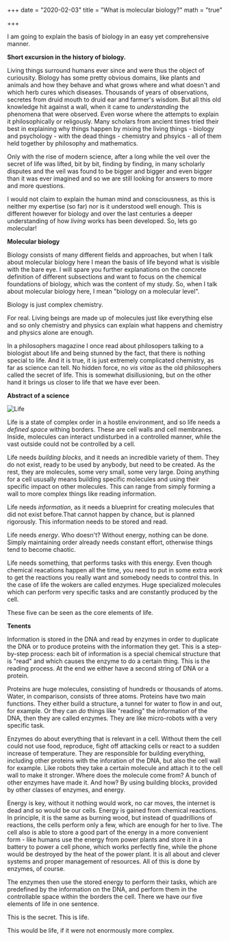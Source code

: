 +++
date = "2020-02-03"
title = "What is molecular biology?"
math = "true"

+++

I am going to explain the basis of biology in an easy yet comprehensive manner.

**Short excursion in the history of biology.**

Living things surround humans ever since and were thus the object of curiousity. Biology has some pretty obvious domains, like plants and animals and how they behave and what grows where and what doesn't and which herb cures which diseases. Thousands of years of observations, secretes from druid mouth to druid ear and farmer's wisdom. But all this old knowledge hit against a wall, when it came to _understanding_ the phenomena that were observed. Even worse where the attempts to explain it philosophically or religously. Many scholars from ancient times tried their best in explaining why things happen by mixing the living things - biology and psychology - with the dead things - chemistry and phsyics - all of them held together by philosophy and mathematics.

Only with the rise of modern science, after a long while the veil over the secret of life was lifted, bit by bit, finding by finding, in many scholarly disputes and the veil was found to be bigger and bigger and even bigger than it was ever imagined and so we are still looking for answers to more and more questions.

I would not claim to explain the human mind and consciousness, as this is neither my expertise (so far) nor is it understood well enough. This is different however for biology and over the last centuries a deeper understanding of how *living* works has been developed. So, lets go molecular!

**Molecular biology**

Biology consists of many different fields and approaches, but when I talk about molecular biology here I mean the basis of life beyond what is visible with the bare eye. I will spare you further explanations on the concrete definition of different subsections and want to focus on the chemical foundations of biology, which was the content of my study. So, when I talk about molecular biology here, I mean "biology on a molecular level".

Biology is just complex chemistry.

For real. Living beings are made up of molecules just like everything else and so only chemistry and physics can explain what happens and chemistry and physics alone are enough.

In a philosophers magazine I once read about philosopers talking to a biologist about life and being stunned by the fact, that there is nothing special to life. And it is true, it is just extremely complicated chemistry, as far as science can tell. No hidden force, no *vis vitae* as the old philosophers called the secret of life. This is somewhat disillusioning, but on the other hand it brings us closer to life that we have ever been.

**Abstract of a science**

![Life](/life2.png)

Life is a state of complex order in a hostile environment, and so life needs a *defined space* withing borders. These are cell walls and cell membranes. Inside, molecules can interact undisturbed in a controlled manner, while the vast outside could not be controlled by a cell.

Life needs *building blocks*, and it needs an incredible variety of them. They do not exist, ready to be used by anybody, but need to be created. As the rest, they are molecules, some very small, some very large. Doing anything for a cell ususally means building specific molecules and using their specific impact on other molecules. This can range from simply forming a wall to more complex things like reading information. 

Life needs *information*, as it needs a blueprint for creating molecules that did not exist before.That cannot happen by chance, but is planned rigorously. This information needs to be stored and read.

Life needs *energy*. Who doesn't? Without energy, nothing can be done. Simply maintaining order already needs constant effort, otherwise things tend to become chaotic.

Life needs something, that performs tasks with this energy. Even though chemical reacations happen all the time, you need to put in some extra *work* to get the reactions you really want and somebody needs to control this. In the case of life the wokers are called enzymes. Huge specialized molecules which can perform very specific tasks and are constantly produced by the cell.

These five can be seen as the core elements of life.

**Tenents**

Information is stored in the DNA and read by enzymes in order to duplicate the DNA or to produce proteins with the information they get. This is a step-by-step process: each bit of information is a special chemical structure that is "read" and which causes the enzyme to do a certain thing. This is the reading process. At the end we either have a second string of DNA or a protein.

Proteins are huge molecules, consisting of hundreds or thousands of atoms. Water, in comparison, consists of three atoms. Proteins have two main functions. They either build a structure, a tunnel for water to flow in and out, for example. Or they can *do* things like "reading" the information of the DNA, then they are called enzymes. They are like micro-robots with a very specific task.

Enzymes do about everything that is relevant in a cell. Without them the cell could not use food, reproduce, fight off attacking cells or react to a sudden increase of temperature. They are responsible for building everything, including other proteins with the inforation of the DNA, but also the cell wall for example. Like robots they take a certain molecule and attach it to the cell wall to make it stronger. Where does the molecule come from? A bunch of other enzymes have made it. And how? By using building blocks, provided by other classes of enzymes, and energy.

Energy is key, without it nothing would work, no car moves, the internet is dead and so would be our cells. Energy is gained from chemical reactions. In principle, it is the same as burning wood, but instead of quadrillions of reactions, the cells perform only a few, which are enough for her to live. The cell also is able to store a good part of the energy in a more convenient form - like humans use the energy from power plants and store it in a battery to power a cell phone, which works perfectly fine, while the phone would be destroyed by the heat of the power plant. It is all about and clever systems and proper management of resources. All of this is done by enzymes, of course.

The enzymes then use the stored energy to perform their tasks, which are predefined by the information on the DNA, and perform them in the controllable space within the borders the cell. There we have our five elements of life in one sentence.

This is the secret. This is life.

This would be life, if it were not enormously more complex.